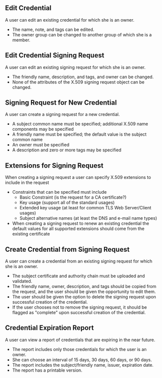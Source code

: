 Edit Credential
---------------

A user can edit an existing credential for which she is an owner.

* The name, note, and tags can be edited.
* The owner group can be changed to another group of which she is a member.


Edit Credential Signing Request
-------------------------------

A user can edit an existing signing request for which she is an owner.

* The friendly name, description, and tags, and owner can be changed.
* None of the attributes of the X.509 signing request object can be changed.


Signing Request for New Credential
----------------------------------

A user can create a signing request for a new credential.

* A subject common name must be specified; additional X.509 name components
  may be specified
* A friendly name must be specified; the default value is the subject common
  name
* An owner must be specified
* A description and zero or more tags may be specified


Extensions for Signing Request
------------------------------

When creating a signing request a user can specify X.509 extensions to 
include in the request

* Constraints that can be specified must include
    * Basic Constraint (is the request for a CA certificate?)
    * Key usage (support all of the standard usages)
    * Extended key usage (at least for common TLS Web Server/Client usages)
    * Subject alternative names (at least the DNS and e-mail name types)
* When creating a signing request to renew an existing credential the
  default values for all supported extensions should come from the existing
  certificate


Create Credential from Signing Request
--------------------------------------

A user can create a credential from an existing signing request for which
she is an owner.

* The subject certificate and authority chain must be uploaded and validated.
* The friendly name, owner, description, and tags should be copied from the
  request, and the user should be given the opportunity to edit them.
* The user should be given the option to delete the signing request upon 
  successful creation of the credential.
* If the user chooses not to remove the signing request, it should be flagged
  as "complete" upon successful creation of the credential.


Credential Expiration Report
----------------------------

A user can view a report of credentials that are expiring in the near future.

* The report includes only those credentials for which the user is an owner.
* She can choose an interval of 15 days, 30 days, 60 days, or 90 days.
* The report includes the subject/friendly name, issuer, expiration date.
* The report has a printable version.


  
 